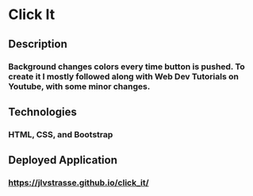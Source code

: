 # Click It

## Description
### Background changes colors every time button is pushed. To create it I mostly followed along with Web Dev Tutorials on Youtube, with some minor changes.

## Technologies
### HTML, CSS, and Bootstrap

## Deployed Application
### https://jlvstrasse.github.io/click_it/
